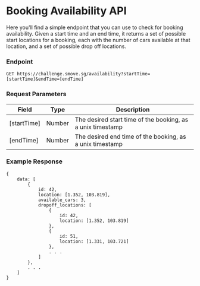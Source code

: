 # Booking Availability API
Here you'll find a simple endpoint that you can use to check for booking availability. Given a start time and an end time, it returns a set of possible start locations for a booking, each with the number of cars available at that location, and a set of possible drop off locations.

### Endpoint
```
GET https://challenge.smove.sg/availability?startTime=[startTime]&endTime=[endTime]
```

### Request Parameters
| Field        | Type         | Description  |
| ------------- |-------------| -----|
| [startTime]      | Number | The desired start time of the booking, as a unix timestamp |
| [endTime]      | Number | The desired end time of the booking, as a unix timestamp |

### Example Response
```
{
	data: [
		{
			id: 42,
			location: [1.352, 103.819],
			available_cars: 3,
			dropoff_locations: [
				{
					id: 42,
					location: [1.352, 103.819]
				},
				{
					id: 51,
					location: [1.331, 103.721]
				},
				. . .
			]
		},
		. . .
	]
}
```
